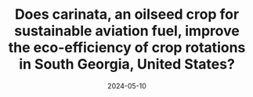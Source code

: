 ---
title: "Does carinata, an oilseed crop for sustainable aviation fuel, improve the eco-efficiency of crop rotations in South Georgia, United States?"
collection: publications
category: manuscripts
permalink: /publication/2024-05-10-paper-14
excerpt: ''
date: 2024-05-10
venue: 'Journal of Cleaner Production'
paperurl: 'http://ykaih.github.io/files/2024-Journal-of-Cleaner-Production.pdf'
slidesurl: 'https://www.sciencedirect.com/science/article/abs/pii/S0959652624014343'
citation: 'Karami, O., Huang, Y. K., & Dwivedi, P. (2024). &quot;Does carinata, an oilseed crop for sustainable aviation fuel, improve the eco-efficiency of crop rotations in South Georgia, United States?&quot; <i>Journal of Cleaner Production</i>. 453, 141986'
---